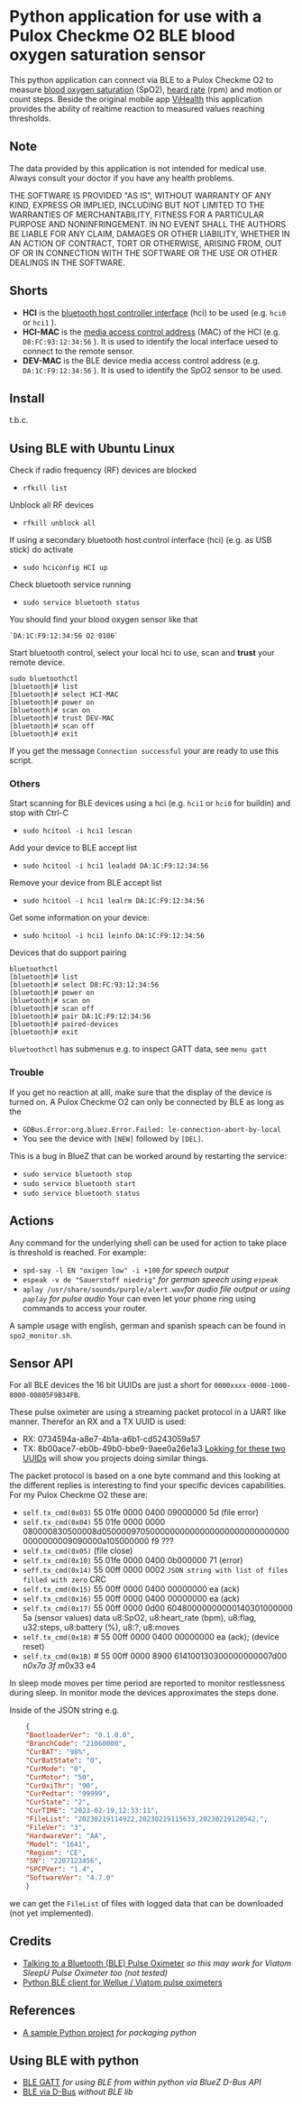 # Python application for use with a Pulox Checkme O2 BLE blood oxygen saturation sensor

This python application can connect via BLE to a Pulox Checkme O2 to measure [blood oxygen saturation](https://en.wikipedia.org/wiki/Oxygen_saturation_(medicine)) (SpO2), [heard rate](https://en.wikipedia.org/wiki/Pulse) (rpm) and motion or count steps.
Beside the original mobile app [ViHealth](https://play.google.com/store/apps/details?id=com.viatom.vihealth) this application provides the ability of realtime reaction to measured values reaching thresholds.

## Note
The data provided by this application is not intended for medical use. Always consult your doctor if you have any health problems.

THE SOFTWARE IS PROVIDED "AS IS", WITHOUT WARRANTY OF ANY KIND, EXPRESS OR IMPLIED, INCLUDING BUT NOT LIMITED TO THE WARRANTIES OF MERCHANTABILITY, FITNESS FOR A PARTICULAR PURPOSE AND NONINFRINGEMENT. IN NO EVENT SHALL THE AUTHORS BE LIABLE FOR ANY CLAIM, DAMAGES OR OTHER LIABILITY, WHETHER IN AN ACTION OF CONTRACT, TORT OR OTHERWISE, ARISING FROM, OUT OF OR IN CONNECTION WITH THE SOFTWARE OR THE USE OR OTHER DEALINGS IN THE SOFTWARE.

## Shorts
* **HCI** is the [bluetooth host controller interface](https://en.wikipedia.org/wiki/List_of_Bluetooth_protocols#HCI) (hci) to be used (e.g. `hci0` or `hci1` ).
* **HCI-MAC** is the [media access control address](https://en.wikipedia.org/wiki/MAC_address) (MAC) of the HCI (e.g. `D8:FC:93:12:34:56` ). It is used to identify the local interface uesed to connect to the remote sensor.
* **DEV-MAC** is the BLE device media access control address (e.g. `DA:1C:F9:12:34:56` ). It is used to identify the SpO2 sensor to be used.

## Install

t.b.c.


## Using BLE with Ubuntu Linux
Check if radio frequency (RF) devices are blocked

* `rfkill list`

Unblock all RF devices

* `rfkill unblock all`

If using a secondary bluetooth host control interface (hci) (e.g. as USB stick) do activate

* `sudo hciconfig HCI up`

Check bluetooth service running

* `sudo service bluetooth status`

You should find your blood oxygen sensor like that

    `DA:1C:F9:12:34:56 O2 0106`


Start bluetooth control, select your local hci to use, scan and **trust** your remote device.

    sudo bluetoothctl
    [bluetooth]# list
    [bluetooth]# select HCI-MAC
    [bluetooth]# power on
    [bluetooth]# scan on
    [bluetooth]# trust DEV-MAC
    [bluetooth]# scan off
    [bluetooth]# exit

If you get the message `Connection successful` your are ready to use this script.

### Others
Start scanning for BLE devices using a hci (e.g. `hci1` or `hci0` for buildin) and stop with Ctrl-C

* `sudo hcitool -i hci1 lescan`

Add your device to BLE accept list

* `sudo hcitool -i hci1 lealadd DA:1C:F9:12:34:56`

Remove your device from BLE accept list

* `sudo hcitool -i hci1 lealrm DA:1C:F9:12:34:56`

Get some information on your device:

* `sudo hcitool -i hci1 leinfo DA:1C:F9:12:34:56`

Devices that do support pairing

    bluetoothctl
    [bluetooth]# list
    [bluetooth]# select D8:FC:93:12:34:56
    [bluetooth]# power on
    [bluetooth]# scan on
    [bluetooth]# scan off
    [bluetooth]# pair DA:1C:F9:12:34:56
    [bluetooth]# paired-devices
    [bluetooth]# exit

`bluetoothctl` has submenus e.g. to inspect GATT data, see `menu gatt`

### Trouble
If you get no reaction at alll, make sure that the display of the device is turned on.
A Pulox Checkme O2 can only be connected by BLE as long as the 


* `GDBus.Error:org.bluez.Error.Failed: le-connection-abort-by-local`
* You see the device with `[NEW]` followed by `[DEL]`.

This is a bug in BlueZ that can be worked around by restarting the service:

* `sudo service bluetooth stop`
* `sudo service bluetooth start`
* `sudo service bluetooth status`

## Actions
Any command for the underlying shell can be used for action to take place is threshold is reached.
For example:
* `spd-say -l EN "oxigen low" -i +100` *for speech output*
* `espeak -v de "Sauerstoff niedrig"` *for german speech using `espeak`*
* `aplay /usr/share/sounds/purple/alert.wav`*for audio file output or using `paplay` for pulse audio*
Your can even let your phone ring using commands to access your router.

A sample usage with english, german and spanish speach can be found in `spo2_monitor.sh`.

## Sensor API
For all BLE devices the 16 bit UUIDs are just a short for `0000xxxx-0000-1000-8000-00805F9B34FB`.

These pulse oximeter are using a streaming packet protocol in a UART like manner.
Therefor an RX and a TX UUID is used:
* RX: 0734594a-a8e7-4b1a-a6b1-cd5243059a57
* TX: 8b00ace7-eb0b-49b0-bbe9-9aee0a26e1a3
[Lokking for these two UUIDs](https://www.google.com/search?q=0734594a-a8e7-4b1a-a6b1-cd5243059a57+8b00ace7-eb0b-49b0-bbe9-9aee0a26e1a3) will show you projects doing similar things.

The packet protocol is based on a one byte command and this looking at the different replies is interesting to find your specific devices capabilities. For my Pulox Checkme O2 these are:

* `self.tx_cmd(0x03)` 55 01fe 0000 0400 09000000 5d (file error)
* `self.tx_cmd(0x04)` 55 01fe 0000 0000 080000830500008d050000970500000000000000000000000000000000000009090000a105000000 f9 ???
* `self.tx_cmd(0x05)` (file close)
* `self.tx_cmd(0x10)` 55 01fe 0000 0400 0b000000 71 (error)
* `seff.tx_cmd(0x14)` 55 00ff 0000 0002 `JSON string with list of files filled with zero` CRC
* `self.tx_cmd(0x15)` 55 00ff 0000 0400 00000000 ea (ack)
* `self.tx_cmd(0x16)` 55 00ff 0000 0400 00000000 ea (ack)
* `self.tx_cmd(0x17)` 55 00ff 0000 0d00 60480000000000140301000000 5a (sensor values)
                      data u8:SpO2, u8:heart_rate (bpm), u8:flag, u32:steps, u8:battery (%), u8:?, u8:moves
* `self.tx_cmd(0x18)`  # 55 00ff 0000 0400 00000000 ea (ack); (device reset)
* `self.tx_cmd(0x1B)`  # 55 00ff 0000 8900 614100130300000000007d00 n*0x7a 3f m*0x33 e4

In sleep mode moves per time period are reported to monitor restlessness during sleep.
In monitor mode the devices approximates the steps done.

Inside of the JSON string e.g.
```json
    {
    "BootloaderVer": "0.1.0.0",
    "BranchCode": "21060000",
    "CurBAT": "98%",
    "CurBatState": "0",
    "CurMode": "0",
    "CurMotor": "50",
    "CurOxiThr": "90",
    "CurPedtar": "99999",
    "CurState": "2",
    "CurTIME": "2023-02-19,12:33:11",
    "FileList": "20230219114922,20230219115633,20230219120542,",
    "FileVer": "3",
    "HardwareVer": "AA",
    "Model": "1641",
    "Region": "CE",
    "SN": "2207123456",
    "SPCPVer": "1.4",
    "SoftwareVer": "4.7.0"
    }
```
we can get the `FileList` of files with logged data that can be downloaded (not yet implemented).

## Credits
* [Talking to a Bluetooth (BLE) Pulse Oximeter](https://afshari.lu/post/211-oximeter/) *so this may work for Viatom SleepU Pulse Oximeter too (not tested)*
* [Python BLE client for Wellue / Viatom pulse oximeters](https://github.com/MackeyStingray/o2r)

## References
* [A sample Python project](https://github.com/pypa/sampleproject) *for packaging python*

## Using BLE with python
* [BLE GATT](https://github.com/ukBaz/BLE_GATT) *for using BLE from within python via BlueZ D-Bus API*
* [BLE via D-Bus](https://stackoverflow.com/questions/68643048/read-and-notification-issues-with-gattlib-ble) *without BLE lib*
